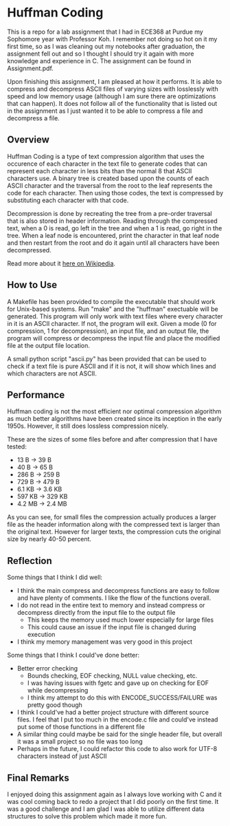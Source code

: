# Huffman Coding  

This is a repo for a lab assignment that I had in ECE368 at Purdue my Sophomore year with Professor Koh. I remember not doing so hot on it my first time, so as I was cleaning out my notebooks after graduation, the assignment fell out and so I thought I should try it again with more knowledge and experience in C. The assignment can be found in Assignment.pdf.

Upon finishing this assignment, I am pleased at how it performs. It is able to compress and decompress ASCII files of varying sizes with losslessly with speed and low memory usage (although I am sure there are optimizations that can happen). It does not follow all of the functionality that is listed out in the assignment as I just wanted it to be able to compress a file and decompress a file.

## Overview

Huffman Coding is a type of text compression algorithm that uses the occurence of each character in the text file to generate codes that can represent each character in less bits than the normal 8 that ASCII characters use. A binary tree is created based upon the counts of each ASCII character and the traversal from the root to the leaf represents the code for each character. Then using those codes, the text is compressed by substituting each character with that code.

Decompression is done by recreating the tree from a pre-order traversal that is also stored in header information. Reading through the compressed text, when a 0 is read, go left in the tree and when a 1 is read, go right in the tree. When a leaf node is encountered, print the character in that leaf node and then restart from the root and do it again until all characters have been decompressed.

Read more about it [here on Wikipedia](https://en.wikipedia.org/wiki/Huffman_coding).

## How to Use

A Makefile has been provided to compile the executable that should work for Unix-based systems. Run "make" and the "huffman" exectuable will be generated. This program will only work with text files where every character in it is an ASCII character. If not, the program will exit. Given a mode (0 for compression, 1 for decompression), an input file, and an output file, the program will compress or decompress the input file and place the modified file at the output file location.

A small python script "ascii.py" has been provided that can be used to check if a text file is pure ASCII and if it is not, it will show which lines and which characters are not ASCII.

## Performance

Huffman coding is not the most efficient nor optimal compression algorithm as much better algorithms have been created since its inception in the early 1950s. However, it still does lossless compression nicely.

These are the sizes of some files before and after compression that I have tested:

- 13 B -> 39 B
- 40 B -> 65 B
- 286 B -> 259 B
- 729 B -> 479 B
- 6.1 KB -> 3.6 KB
- 597 KB -> 329 KB
- 4.2 MB -> 2.4 MB

As you can see, for small files the compression actually produces a larger file as the header information along with the compressed text is larger than the original text. However for larger texts, the compression cuts the original size by nearly 40-50 percent.

## Reflection

Some things that I think I did well:

- I think the main compress and decompress functions are easy to follow and have plenty of comments. I like the flow of the functions overall.
- I do not read in the entire text to memory and instead compress or decompress directly from the input file to the output file
  - This keeps the memory used much lower especially for large files
  - This could cause an issue if the input file is changed during execution
- I think my memory management was very good in this project

Some things that I think I could've done better:

- Better error checking
  - Bounds checking, EOF checking, NULL value checking, etc.
  - I was having issues with fgetc and gave up on checking for EOF while decompressing
  - I think my attempt to do this with ENCODE_SUCCESS/FAILURE was pretty good though
- I think I could've had a better project structure with different source files. I feel that I put too much in the encode.c file and could've instead put some of those functions in a different file
- A similar thing could maybe be said for the single header file, but overall it was a small project so no file was too long
- Perhaps in the future, I could refactor this code to also work for UTF-8 characters instead of just ASCII

## Final Remarks

I enjoyed doing this assignment again as I always love working with C and it was cool coming back to redo a project that I did poorly on the first time. It was a good challenge and I am glad I was able to utilize different data structures to solve this problem which made it more fun.
